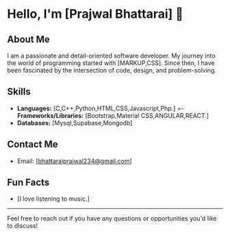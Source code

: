 # Hello, I'm [Prajwal Bhattarai] 👋

## About Me

I am a passionate and detail-oriented software developer. My journey into the world of programming started with [MARKUP,CSS]. Since then, I have been fascinated by the intersection of code, design, and problem-solving.

## Skills

- **Languages:** [C,C++,Python,HTML,CSS,Javascript,Php.]
=- **Frameworks/Libraries:** [Bootstrap,Material CSS,ANGULAR,REACT.]
- **Databases:** [Mysql,Supabase,Mongodb]


## Contact Me

- Email: [bhattaraiprajwal234@gmail.com]

## Fun Facts

- [I love listening to music.]

---

Feel free to reach out if you have any questions or opportunities you'd like to discuss!

<!---
bhattaraiprajwal/bhattaraiprajwal is a ✨ special ✨ repository because its `README.md` (this file) appears on your GitHub profile.
You can click the Preview link to take a look at your changes.
--->
